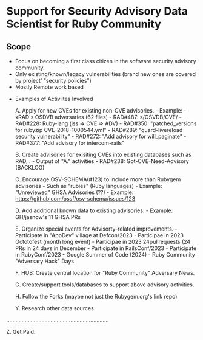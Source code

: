 # Support for Security Advisory Data Scientist for Ruby Community

## Scope
   - Focus on becoming a first class citizen in the software security advisory community.
   - Only existing/known/legacy vulnerabilities (brand new  ones are covered by project' "security policies")
   - Mostly Remote work based
  
* Examples of Activiites Involved

   A. Apply for new CVEs for existing non-CVE advisories.
      - Example:
        - xRAD's OSDVB adversaries (62 files)
        - RAD#487: s/OSVDB/CVE/
        - RAD#228: Ruby-lang (iss => CVE => ADV)
        - RAD#350: "patched_versions for rubyzip CVE-2018-1000544.yml"
        - RAD#289: "guard-livereload security vulnerability"
        - RAD#272: "Add advisory for will_paginate"
        - RAD#377: "Add advisory for intercom-rails"

   B. Create advisories for exisiting CVEs into existing databases such as RAD, <TBD>.
      - Output of "A." activities
      - RAD#238: Got-CVE-Need-Advisory (BACKLOG)

   C. Encourage OSV-SCHEMA(#123) to include more than Rubygem advisories
      - Such as "rubies" (Ruby languages)
      - Example: "Unreviewed" GHSA Advisories (??)
        - Example: https://github.com/ossf/osv-schema/issues/123

   D. Add additional known data to existing advisories.
      - Example: GH/jasnow's 11 GHSA PRs

   E. Organize special events for Advisorty-related improvements.
      - Participate in "AppDev" village at Defcon/2023
      - Participae in 2023 Octotofest (month long event)
      - Participae in 2023 24pullrequests (24 PRs in 24 days in December
      - Participate in RailsConf/2023
      - Participate in RubyConf/2023
      - Google Summer of Code (2024)
      - Ruby Community "Adversary Hack" Days

   F. HUB: Create central location for "Ruby Community" Adversary News.

   G. Create/support tools/databases to support above advisory activities.

   H. Follow the Forks (maybe not just the Rubygem.org's link repo)

   Y. Research other data sources.

...................................................................

   Z. Get Paid.
